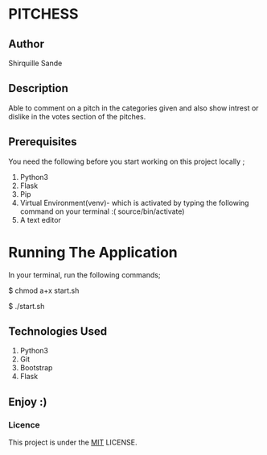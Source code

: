 # PITCHESS

## Author
Shirquille Sande        

## Description  
Able to comment on a pitch in the categories given and also show intrest or dislike in the votes section  of the pitches. 

## Prerequisites
You need the following before you start working on this project locally ;

1. Python3       
2. Flask            
3. Pip             
4. Virtual Environment(venv)- which is activated by typing the following command on your terminal :( source/bin/activate)           
5. A text editor 

# Running The Application
In your terminal, run the following commands;
 
 $ chmod a+x start.sh      
     
 $ ./start.sh     

## Technologies Used

1. Python3
2. Git 
3. Bootstrap
4. Flask

## Enjoy :)

### Licence
This project is under the  [MIT](license) LICENSE.

